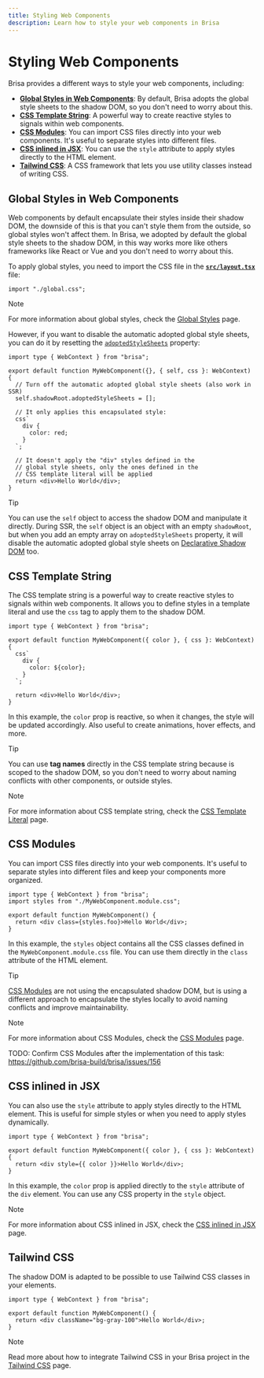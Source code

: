 ```yaml
---
title: Styling Web Components
description: Learn how to style your web components in Brisa
---
```


# Styling Web Components

Brisa provides a different ways to style your web components, including:

- [**Global Styles in Web Components**](#global-styles-in-web-components): By default, Brisa adopts the global style sheets to the shadow DOM, so you don't need to worry about this.
- [**CSS Template String**](#css-template-string): A powerful way to create reactive styles to signals within web components.
- [**CSS Modules**](#css-modules): You can import CSS files directly into your web components. It's useful to separate styles into different files.
- [**CSS inlined in JSX**](#css-inlined-in-jsx): You can use the `style` attribute to apply styles directly to the HTML element.
- [**Tailwind CSS**](#tailwind-css): A CSS framework that lets you use utility classes instead of writing CSS.

## Global Styles in Web Components

Web components by default encapsulate their styles inside their shadow DOM, the downside of this is that you can't style them from the outside, so global styles won't affect them. In Brisa, we adopted by default the global style sheets to the shadow DOM, in this way works more like others frameworks like React or Vue and you don't need to worry about this.

To apply global styles, you need to import the CSS file in the [**`src/layout.tsx`**](/building-your-application/routing/pages-and-layouts) file:

```tsx
import "./global.css";
```

> [!NOTE]
>
> For more information about global styles, check the [Global Styles](/building-your-application/styling/global-styles) page.

However, if you want to disable the automatic adopted global style sheets, you can do it by resetting the [`adoptedStyleSheets`](https://developer.mozilla.org/en-US/docs/Web/API/Document/adoptedStyleSheets) property:

```tsx
import type { WebContext } from "brisa";

export default function MyWebComponent({}, { self, css }: WebContext) {
  // Turn off the automatic adopted global style sheets (also work in SSR)
  self.shadowRoot.adoptedStyleSheets = [];

  // It only applies this encapsulated style:
  css`
    div {
      color: red;
    }
  `;

  // It doesn't apply the "div" styles defined in the
  // global style sheets, only the ones defined in the
  // CSS template literal will be applied
  return <div>Hello World</div>;
}
```

> [!TIP]
>
> You can use the `self` object to access the shadow DOM and manipulate it directly. During SSR, the `self` object is an object with an empty `shadowRoot`, but when you add an empty array on `adoptedStyleSheets` property, it will disable the automatic adopted global style sheets on [Declarative Shadow DOM](https://developer.chrome.com/docs/css-ui/declarative-shadow-dom) too.

## CSS Template String

The CSS template string is a powerful way to create reactive styles to signals within web components. It allows you to define styles in a template literal and use the `css` tag to apply them to the shadow DOM.

```tsx
import type { WebContext } from "brisa";

export default function MyWebComponent({ color }, { css }: WebContext) {
  css`
    div {
      color: ${color};
    }
  `;

  return <div>Hello World</div>;
}
```

In this example, the `color` prop is reactive, so when it changes, the style will be updated accordingly. Also useful to create animations, hover effects, and more.

> [!TIP]
>
> You can use **tag names** directly in the CSS template string because is scoped to the shadow DOM, so you don't need to worry about naming conflicts with other components, or outside styles.

> [!NOTE]
>
> For more information about CSS template string, check the [CSS Template Literal](/building-your-application/styling/css-template-literal) page.

## CSS Modules

You can import CSS files directly into your web components. It's useful to separate styles into different files and keep your components more organized.

```tsx
import type { WebContext } from "brisa";
import styles from "./MyWebComponent.module.css";

export default function MyWebComponent() {
  return <div class={styles.foo}>Hello World</div>;
}
```

In this example, the `styles` object contains all the CSS classes defined in the `MyWebComponent.module.css` file. You can use them directly in the `class` attribute of the HTML element.

> [!TIP]
>
> [CSS Modules](https://github.com/css-modules/css-modules) are not using the encapsulated shadow DOM, but is using a different approach to encapsulate the styles locally to avoid naming conflicts and improve maintainability.

> [!NOTE]
>
> For more information about CSS Modules, check the [CSS Modules](/building-your-application/styling/css-modules) page.

TODO: Confirm CSS Modules after the implementation of this task: https://github.com/brisa-build/brisa/issues/156

## CSS inlined in JSX

You can also use the `style` attribute to apply styles directly to the HTML element. This is useful for simple styles or when you need to apply styles dynamically.

```tsx
import type { WebContext } from "brisa";

export default function MyWebComponent({ color }, { css }: WebContext) {
  return <div style={{ color }}>Hello World</div>;
}
```

In this example, the `color` prop is applied directly to the `style` attribute of the `div` element. You can use any CSS property in the `style` object.

> [!NOTE]
>
> For more information about CSS inlined in JSX, check the [CSS inlined in JSX](/building-your-application/styling/css-inlined-in-jsx) page.

## Tailwind CSS

The shadow DOM is adapted to be possible to use Tailwind CSS classes in your elements.

```tsx
import type { WebContext } from "brisa";

export default function MyWebComponent() {
  return <div className="bg-gray-100">Hello World</div>;
}
```

> [!NOTE]
>
> Read more about how to integrate Tailwind CSS in your Brisa project in the [Tailwind CSS](/building-your-application/integrations/tailwind-css) page.

